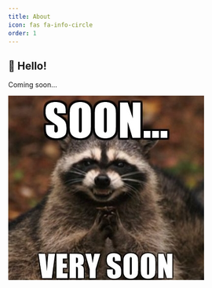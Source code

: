 ```yaml
---
title: About
icon: fas fa-info-circle
order: 1
---
```

## 👋 Hello!

Coming soon...

![coming soon meme](/assets/posts/soon-very-soon.jpg)